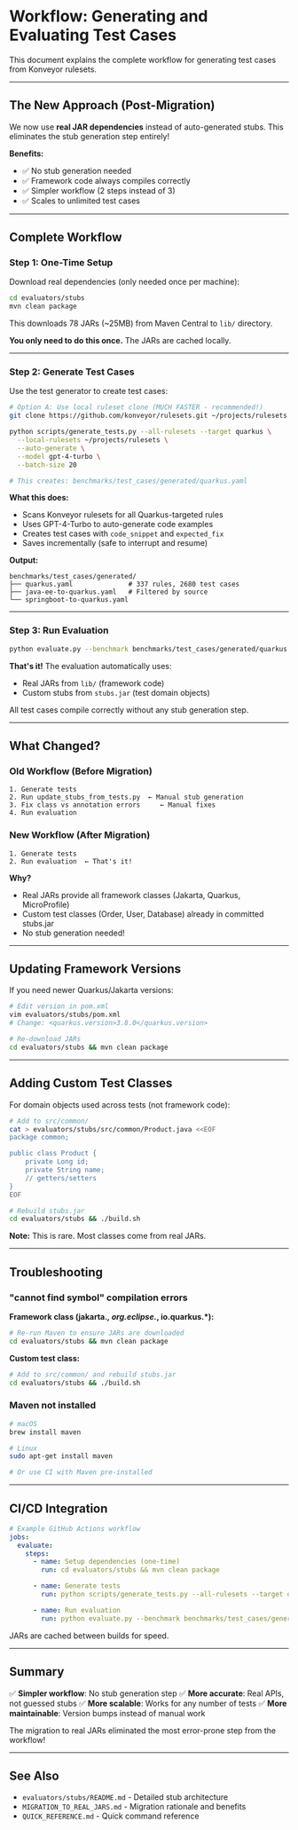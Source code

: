 # Workflow: Generating and Evaluating Test Cases

This document explains the complete workflow for generating test cases from Konveyor rulesets.

---

## The New Approach (Post-Migration)

We now use **real JAR dependencies** instead of auto-generated stubs. This eliminates the stub generation step entirely!

**Benefits:**
- ✅ No stub generation needed
- ✅ Framework code always compiles correctly
- ✅ Simpler workflow (2 steps instead of 3)
- ✅ Scales to unlimited test cases

---

## Complete Workflow

### Step 1: One-Time Setup

Download real dependencies (only needed once per machine):

```bash
cd evaluators/stubs
mvn clean package
```

This downloads 78 JARs (~25MB) from Maven Central to `lib/` directory.

**You only need to do this once.** The JARs are cached locally.

---

### Step 2: Generate Test Cases

Use the test generator to create test cases:

```bash
# Option A: Use local ruleset clone (MUCH FASTER - recommended!)
git clone https://github.com/konveyor/rulesets.git ~/projects/rulesets

python scripts/generate_tests.py --all-rulesets --target quarkus \
  --local-rulesets ~/projects/rulesets \
  --auto-generate \
  --model gpt-4-turbo \
  --batch-size 20

# This creates: benchmarks/test_cases/generated/quarkus.yaml
```

**What this does:**
- Scans Konveyor rulesets for all Quarkus-targeted rules
- Uses GPT-4-Turbo to auto-generate code examples
- Creates test cases with `code_snippet` and `expected_fix`
- Saves incrementally (safe to interrupt and resume)

**Output:**
```
benchmarks/test_cases/generated/
├── quarkus.yaml              # 337 rules, 2680 test cases
├── java-ee-to-quarkus.yaml   # Filtered by source
└── springboot-to-quarkus.yaml
```

---

### Step 3: Run Evaluation

```bash
python evaluate.py --benchmark benchmarks/test_cases/generated/quarkus.yaml
```

**That's it!** The evaluation automatically uses:
- Real JARs from `lib/` (framework code)
- Custom stubs from `stubs.jar` (test domain objects)

All test cases compile correctly without any stub generation step.

---

## What Changed?

### Old Workflow (Before Migration)
```
1. Generate tests
2. Run update_stubs_from_tests.py  ← Manual stub generation
3. Fix class vs annotation errors     ← Manual fixes
4. Run evaluation
```

### New Workflow (After Migration)
```
1. Generate tests
2. Run evaluation  ← That's it!
```

**Why?**
- Real JARs provide all framework classes (Jakarta, Quarkus, MicroProfile)
- Custom test classes (Order, User, Database) already in committed stubs.jar
- No stub generation needed!

---

## Updating Framework Versions

If you need newer Quarkus/Jakarta versions:

```bash
# Edit version in pom.xml
vim evaluators/stubs/pom.xml
# Change: <quarkus.version>3.8.0</quarkus.version>

# Re-download JARs
cd evaluators/stubs && mvn clean package
```

---

## Adding Custom Test Classes

For domain objects used across tests (not framework code):

```bash
# Add to src/common/
cat > evaluators/stubs/src/common/Product.java <<EOF
package common;

public class Product {
    private Long id;
    private String name;
    // getters/setters
}
EOF

# Rebuild stubs.jar
cd evaluators/stubs && ./build.sh
```

**Note:** This is rare. Most classes come from real JARs.

---

## Troubleshooting

### "cannot find symbol" compilation errors

**Framework class (jakarta.*, org.eclipse.*, io.quarkus.*):**
```bash
# Re-run Maven to ensure JARs are downloaded
cd evaluators/stubs && mvn clean package
```

**Custom test class:**
```bash
# Add to src/common/ and rebuild stubs.jar
cd evaluators/stubs && ./build.sh
```

### Maven not installed

```bash
# macOS
brew install maven

# Linux
sudo apt-get install maven

# Or use CI with Maven pre-installed
```

---

## CI/CD Integration

```yaml
# Example GitHub Actions workflow
jobs:
  evaluate:
    steps:
      - name: Setup dependencies (one-time)
        run: cd evaluators/stubs && mvn clean package

      - name: Generate tests
        run: python scripts/generate_tests.py --all-rulesets --target quarkus

      - name: Run evaluation
        run: python evaluate.py --benchmark benchmarks/test_cases/generated/quarkus.yaml
```

JARs are cached between builds for speed.

---

## Summary

✅ **Simpler workflow**: No stub generation step
✅ **More accurate**: Real APIs, not guessed stubs
✅ **More scalable**: Works for any number of tests
✅ **More maintainable**: Version bumps instead of manual work

The migration to real JARs eliminated the most error-prone step from the workflow!

---

## See Also

- `evaluators/stubs/README.md` - Detailed stub architecture
- `MIGRATION_TO_REAL_JARS.md` - Migration rationale and benefits
- `QUICK_REFERENCE.md` - Quick command reference
